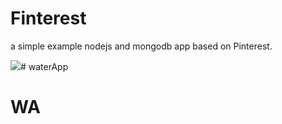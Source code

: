 # Finterest
a simple example nodejs and mongodb app based on Pinterest.

![](docs/screenshot.png)# waterApp
# WA
